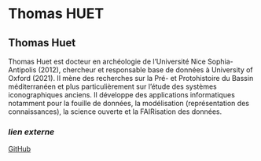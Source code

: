 # Thomas HUET

## Thomas Huet

Thomas Huet est docteur en archéologie de l’Université Nice Sophia-Antipolis (2012), chercheur et responsable base de données à University of Oxford (2021). Il mène des recherches sur la Pré- et Protohistoire du Bassin méditerranéen et plus particulièrement sur l’étude des systèmes iconographiques anciens. Il développe des applications informatiques notamment pour la fouille de données, la modélisation (représentation des connaissances), la science ouverte et la FAIRisation des données.

### *lien externe*
[GitHub](https://github.com/zoometh/thomashuet#dr-thomas-huet-)

